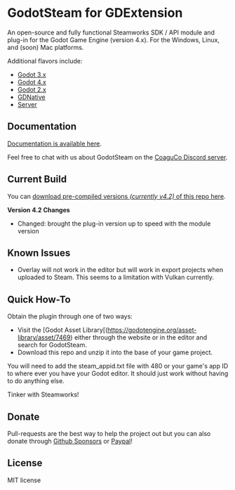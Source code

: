 # GodotSteam for GDExtension
An open-source and fully functional Steamworks SDK / API module and plug-in for the Godot Game Engine (version 4.x). For the Windows, Linux, and (soon) Mac platforms. 

Additional flavors include:
- [Godot 3.x](https://github.com/Gramps/GodotSteam/tree/master)
- [Godot 4.x](https://github.com/Gramps/GodotSteam/tree/godot4)
- [Godot 2.x](https://github.com/Gramps/GodotSteam/tree/godot2)
- [GDNative](https://github.com/Gramps/GodotSteam/tree/gdnative)
- [Server](https://github.com/Gramps/GodotSteam/tree/server)

Documentation
---
[Documentation is available here](https://godotsteam.com/).

Feel free to chat with us about GodotSteam on the [CoaguCo Discord server](https://discord.gg/SJRSq6K).

Current Build
---
You can [download pre-compiled versions _(currently v4.2)_ of this repo here](https://github.com/Gramps/GodotSteam/releases).

**Version 4.2 Changes**
- Changed: brought the plug-in version up to speed with the module version

Known Issues
---
- Overlay will not work in the editor but will work in export projects when uploaded to Steam.  This seems to a limitation with Vulkan currently.

Quick How-To
---
Obtain the plugin through one of two ways:
- Visit the [Godot Asset Library[(https://godotengine.org/asset-library/asset/7469) either through the website or in the editor and search for GodotSteam.
- Download this repo and unzip it into the base of your game project.

You will need to add the steam_appid.txt file with 480 or your game's app ID to where ever you have your Godot editor.  It should just work without having to do anything else.

Tinker with Steamworks!

Donate
---
Pull-requests are the best way to help the project out but you can also donate through [Github Sponsors](https://github.com/sponsors/Gramps) or [Paypal](https://www.paypal.me/sithlordkyle)!

License
---
MIT license
